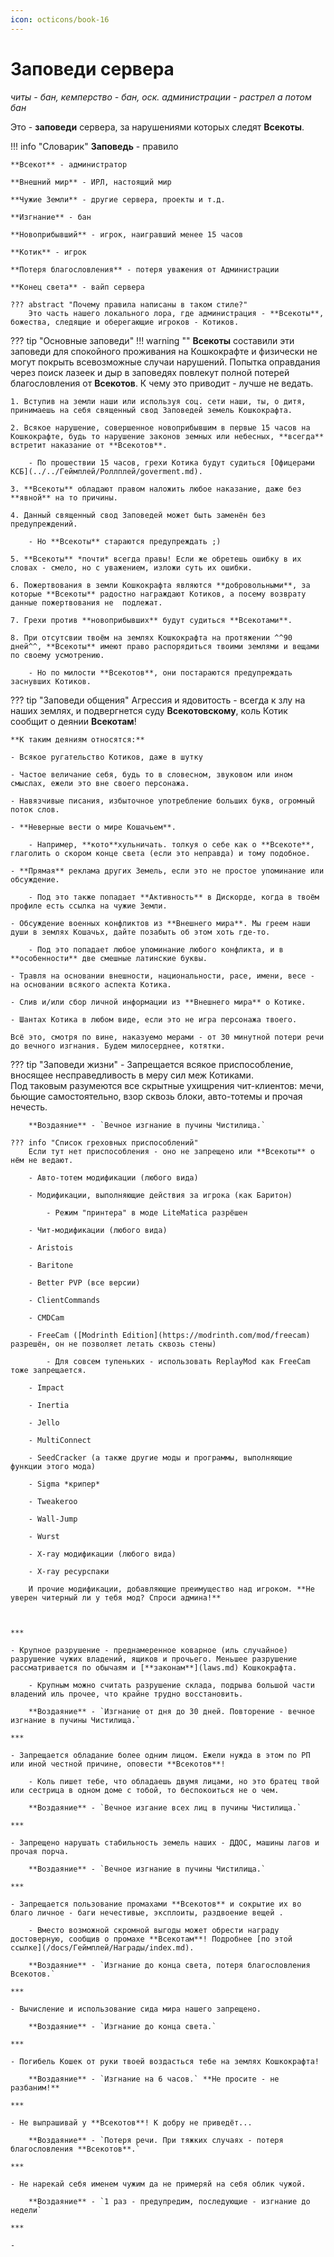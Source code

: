 ```yaml
---
icon: octicons/book-16
---
```


# Заповеди сервера
*читы - бан, кемперство - бан, оск. администрации - растрел а потом бан*

Это - **заповеди** сервера, за нарушениями которых следят **Всекоты**.

!!! info "Словарик"
    **Заповедь** - правило

    **Всекот** - администратор

    **Внешний мир** - ИРЛ, настоящий мир

    **Чужие Земли** - другие сервера, проекты и т.д.

    **Изгнание** - бан

    **Новоприбывший** - игрок, наигравший менее 15 часов

    **Котик** - игрок

    **Потеря благословления** - потеря уважения от Администрации

    **Конец света** - вайп сервера

    ??? abstract "Почему правила написаны в таком стиле?"
        Это часть нашего локального лора, где администрация - **Всекоты**, божества, следящие и оберегающие игроков - Котиков.

??? tip "Основные заповеди"
    !!! warning ""
        **Всекоты** составили эти заповеди для спокойного проживания на Кошкокрафте и физически не могут покрыть всевозможные случаи нарушений. Попытка оправдания через поиск лазеек и дыр в заповедях повлекут полной потерей благословления от **Всекотов**. К чему это приводит - лучше не ведать.

    1. Вступив на земли наши или используя соц. сети наши, ты, о дитя, принимаешь на себя священный свод Заповедей земель Кошкокрафта.

    2. Всякое нарушение, совершенное новоприбывшим в первые 15 часов на Кошкокрафте, будь то нарушение законов земных или небесных, **всегда** встретит наказание от **Всекотов**.

        - По прошествии 15 часов, грехи Котика будут судиться [Офицерами КСБ](../../Геймплей/Роллплей/goverment.md).
    
    3. **Всекоты** обладают правом наложить любое наказание, даже без **явной** на то причины.

    4. Данный священный свод Заповедей может быть заменён без предупреждений.

        - Но **Всекоты** стараются предупреждать ;)

    5. **Всекоты** *почти* всегда правы! Если же обретешь ошибку в их словах - смело, но с уважением, изложи суть их ошибки.

    6. Пожертвования в земли Кошкокрафта являются **добровольными**, за которые **Всекоты** радостно награждают Котиков, а посему возврату данные пожертвования не  подлежат.

    7. Грехи против **новоприбывших** будут судиться **Всекотами**.

    8. При отсутсвии твоём на землях Кошкокрафта на протяжении ^^90 дней^^, **Всекоты** имеют право распорядиться твоими землями и вещами по своему усмотрению.

        - Но по милости **Всекотов**, они постараются предупреждать заснувших Котиков.

??? tip "Заповеди общения"
    Агрессия и ядовитость - всегда к злу на наших землях, и подвергнется суду **Всекотовскому**, коль Котик сообщит о деянии **Всекотам**!
    
    **К таким деяниям относятся:**

    - Всякое ругательство Котиков, даже в шутку

    - Частое величание себя, будь то в словесном, звуковом или ином смыслах, ежели это вне своего персонажа.

    - Навязчивые писания, избыточное употребление больших букв, огромный поток слов.

    - **Неверные вести о мире Кошачьем**.

        - Например, **кото**хульничать. толкуя о себе как о **Всекоте**, глаголить о скором конце света (если это неправда) и тому подобное.

    - **Прямая** реклама других Земель, если это не простое упоминание или обсуждение.

        - Под это также попадает **Активность** в Дискорде, когда в твоём профиле есть ссылка на чужие Земли.

    - Обсуждение военных конфликтов из **Внешнего мира**. Мы греем наши души в землях Кошачьх, дайте позабыть об этом хоть где-то.

        - Под это попадает любое упоминание любого конфликта, и в **особенности** две смешные латинские буквы.

    - Травля на основании внешности, национальности, расе, имени, весе - на основании всякого аспекта Котика.

    - Слив и/или сбор личной информации из **Внешнего мира** о Котике.

    - Шантах Котика в любом виде, если это не игра персонажа твоего.

    Всё это, смотря по вине, наказуемо мерами - от 30 минутной потери речи до вечного изгнания. Будем милосерднее, котятки.

??? tip "Заповеди жизни"
    - Запрещается всякое приспособление, вносящее несправедливость в меру сил меж Котиками.<br>
    Под таковым разумеются все скрытные ухищрения чит-клиентов: мечи, бьющие самостоятельно, взор сквозь блоки, авто-тотемы и прочая нечесть.

        **Воздаяние** - `Вечное изгнание в пучины Чистилища.`

    ??? info "Список греховных приспособлений"
        Если тут нет приспособления - оно не запрещено или **Всекоты** о нём не ведают.

        - Авто-тотем модификации (любого вида)

        - Модификации, выполняющие действия за игрока (как Баритон)

            - Режим "принтера" в моде LiteMatica разрёшен

        - Чит-модификации (любого вида)

        - Aristois

        - Baritone

        - Better PVP (все версии)
        
        - ClientCommands
        
        - CMDCam
        
        - FreeCam ([Modrinth Edition](https://modrinth.com/mod/freecam) разрешён, он не позволяет летать сквозь стены)
        
            - Для совсем тупеньких - использовать ReplayMod как FreeCam тоже запрещается.
        
        - Impact
        
        - Inertia
        
        - Jello
        
        - MultiConnect
        
        - SeedCracker (а также другие моды и программы, выполняющие функции этого мода)
        
        - Sigma *крипер*
        
        - Tweakeroo
        
        - Wall-Jump
        
        - Wurst
        
        - X-ray модификации (любого вида)
        
        - X-ray ресурспаки
        
        И прочие модификации, добавляющие преимущество над игроком. **Не уверен читерный ли у тебя мод? Спроси админа!**
    
    

    ***

    - Крупное разрушение - преднамеренное коварное (иль случайное) разрушение чужих владений, ящиков и прочьего. Меньшее разрушение рассматривается по обычаям и [**законам**](laws.md) Кошкокрафта.

        - Крупным можно считать разрушение склада, подрыва большой части владений иль прочее, что крайне трудно восстановить.

        **Воздаяние** - `Изгнание от дня до 30 дней. Повторение - вечное изгнание в пучины Чистилища.`

    ***

    - Запрещается обладание более одним лицом. Ежели нужда в этом по РП или иной честной причине, оповести **Всекотов**!

        - Коль пишет тебе, что обладаешь двумя лицами, но это братец твой или сестрица в одном доме с тобой, то беспокоиться не о чем.

        **Воздаяние** - `Вечное изгание всех лиц в пучины Чистилища.`

    ***

    - Запрещено нарушать стабильность земель наших - ДДОС, машины лагов и прочая порча.

        **Воздаяние** - `Вечное изгнание в пучины Чистилища.`

    ***

    - Запрещается пользование промахами **Всекотов** и сокрытие их во благо личное - баги нечестивые, эксплоиты, раздвоение вещей .

        - Вместо возможной скромной выгоды может обрести награду достоверную, сообщив о промахе **Всекотам**! Подробнее [по этой ссылке](/docs/Геймплей/Награды/index.md).

        **Воздаяние** - `Изгнание до конца света, потеря благословления Всекотов.`

    ***

    - Вычисление и использование сида мира нашего запрещено.

        **Воздаяние** - `Изгнание до конца света.`

    ***

    - Погибель Кошек от руки твоей воздасться тебе на землях Кошкокрафта!

        **Воздаяние** - `Изгнание на 6 часов.` **Не просите - не разбаним!**

    ***

    - Не выпрашивай у **Всекотов**! К добру не приведёт...

        **Воздаяние** - `Потеря речи. При тяжких случаях - потеря благословления **Всекотов**.`

    ***

    - Не нарекай себя именем чужим да не примеряй на себя облик чужой.

        **Воздаяние** - `1 раз - предупредим, последующие - изгнание до недели`

    *** 

    -
